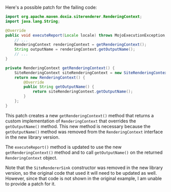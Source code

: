 Here's a possible patch for the failing code:

```java
import org.apache.maven.doxia.siterenderer.RenderingContext;
import java.lang.String;

@Override
public void executeReport(Locale locale) throws MojoExecutionException, MojoFailureException {
    // ...
    RenderingContext renderingContext = getRenderingContext();
    String outputName = renderingContext.getOutputName();
    // ...
}

private RenderingContext getRenderingContext() {
    SiteRenderingContext siteRenderingContext = new SiteRenderingContext();
    return new RenderingContext() {
        @Override
        public String getOutputName() {
            return siteRenderingContext.getOutputName();
        }
    };
}
```

This patch creates a new `getRenderingContext()` method that returns a custom implementation of `RenderingContext` that overrides the `getOutputName()` method. This new method is necessary because the `getOutputName()` method was removed from the `RenderingContext` interface in the new library version.

The `executeReport()` method is updated to use the new `getRenderingContext()` method and to call `getOutputName()` on the returned `RenderingContext` object.

Note that the `SiteRendererSink` constructor was removed in the new library version, so the original code that used it will need to be updated as well. However, since that code is not shown in the original example, I am unable to provide a patch for it.